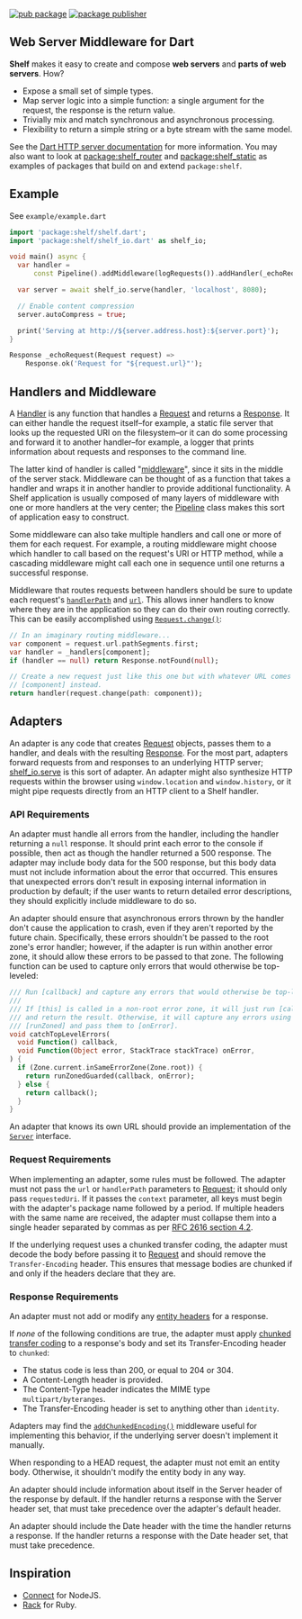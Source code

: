 [![pub package](https://img.shields.io/pub/v/shelf.svg)](https://pub.dev/packages/shelf)
[![package publisher](https://img.shields.io/pub/publisher/shelf.svg)](https://pub.dev/packages/shelf/publisher)

## Web Server Middleware for Dart

**Shelf** makes it easy to create and compose **web servers** and **parts of web
servers**. How?

- Expose a small set of simple types.
- Map server logic into a simple function: a single argument for the request,
  the response is the return value.
- Trivially mix and match synchronous and asynchronous processing.
- Flexibility to return a simple string or a byte stream with the same model.

See the
[Dart HTTP server documentation](https://dart.dev/tutorials/server/httpserver)
for more information. You may also want to look at
[package:shelf_router](https://pub.dev/packages/shelf_router) and
[package:shelf_static](https://pub.dev/packages/shelf_static) as examples of
packages that build on and extend `package:shelf`.

## Example

See `example/example.dart`

```dart
import 'package:shelf/shelf.dart';
import 'package:shelf/shelf_io.dart' as shelf_io;

void main() async {
  var handler =
      const Pipeline().addMiddleware(logRequests()).addHandler(_echoRequest);

  var server = await shelf_io.serve(handler, 'localhost', 8080);

  // Enable content compression
  server.autoCompress = true;

  print('Serving at http://${server.address.host}:${server.port}');
}

Response _echoRequest(Request request) =>
    Response.ok('Request for "${request.url}"');
```

## Handlers and Middleware

A [Handler][] is any function that handles a [Request][] and returns a
[Response][]. It can either handle the request itself–for example, a static file
server that looks up the requested URI on the filesystem–or it can do some
processing and forward it to another handler–for example, a logger that prints
information about requests and responses to the command line.

[handler]: https://pub.dev/documentation/shelf/latest/shelf/Handler.html
[request]: https://pub.dev/documentation/shelf/latest/shelf/Request-class.html
[response]: https://pub.dev/documentation/shelf/latest/shelf/Response-class.html

The latter kind of handler is called "[middleware][]", since it sits in the
middle of the server stack. Middleware can be thought of as a function that
takes a handler and wraps it in another handler to provide additional
functionality. A Shelf application is usually composed of many layers of
middleware with one or more handlers at the very center; the [Pipeline][] class
makes this sort of application easy to construct.

[middleware]: https://pub.dev/documentation/shelf/latest/shelf/Middleware.html
[pipeline]: https://pub.dev/documentation/shelf/latest/shelf/Pipeline-class.html

Some middleware can also take multiple handlers and call one or more of them for
each request. For example, a routing middleware might choose which handler to
call based on the request's URI or HTTP method, while a cascading middleware
might call each one in sequence until one returns a successful response.

Middleware that routes requests between handlers should be sure to update each
request's [`handlerPath`][handlerpath] and [`url`][url]. This allows inner
handlers to know where they are in the application so they can do their own
routing correctly. This can be easily accomplished using
[`Request.change()`][change]:

[handlerpath]:
  https://pub.dev/documentation/shelf/latest/shelf/Request/handlerPath.html
[url]: https://pub.dev/documentation/shelf/latest/shelf/Request/url.html
[change]: https://pub.dev/documentation/shelf/latest/shelf/Request/change.html

```dart
// In an imaginary routing middleware...
var component = request.url.pathSegments.first;
var handler = _handlers[component];
if (handler == null) return Response.notFound(null);

// Create a new request just like this one but with whatever URL comes after
// [component] instead.
return handler(request.change(path: component));
```

## Adapters

An adapter is any code that creates [Request][] objects, passes them to a
handler, and deals with the resulting [Response][]. For the most part, adapters
forward requests from and responses to an underlying HTTP server;
[shelf_io.serve][] is this sort of adapter. An adapter might also synthesize
HTTP requests within the browser using `window.location` and `window.history`,
or it might pipe requests directly from an HTTP client to a Shelf handler.

[shelf_io.serve]: https://pub.dev/documentation/shelf/latest/shelf_io/serve.html

### API Requirements

An adapter must handle all errors from the handler, including the handler
returning a `null` response. It should print each error to the console if
possible, then act as though the handler returned a 500 response. The adapter
may include body data for the 500 response, but this body data must not include
information about the error that occurred. This ensures that unexpected errors
don't result in exposing internal information in production by default; if the
user wants to return detailed error descriptions, they should explicitly include
middleware to do so.

An adapter should ensure that asynchronous errors thrown by the handler don't
cause the application to crash, even if they aren't reported by the future
chain. Specifically, these errors shouldn't be passed to the root zone's error
handler; however, if the adapter is run within another error zone, it should
allow these errors to be passed to that zone. The following function can be used
to capture only errors that would otherwise be top-leveled:

```dart
/// Run [callback] and capture any errors that would otherwise be top-leveled.
///
/// If [this] is called in a non-root error zone, it will just run [callback]
/// and return the result. Otherwise, it will capture any errors using
/// [runZoned] and pass them to [onError].
void catchTopLevelErrors(
  void Function() callback,
  void Function(Object error, StackTrace stackTrace) onError,
) {
  if (Zone.current.inSameErrorZone(Zone.root)) {
    return runZonedGuarded(callback, onError);
  } else {
    return callback();
  }
}
```

An adapter that knows its own URL should provide an implementation of the
[`Server`][server] interface.

[server]: https://pub.dev/documentation/shelf/latest/shelf/Server-class.html

### Request Requirements

When implementing an adapter, some rules must be followed. The adapter must not
pass the `url` or `handlerPath` parameters to [Request][]; it should only pass
`requestedUri`. If it passes the `context` parameter, all keys must begin with
the adapter's package name followed by a period. If multiple headers with the
same name are received, the adapter must collapse them into a single header
separated by commas as per [RFC 2616 section 4.2][].

[rfc 2616 section 4.2]: https://www.w3.org/Protocols/rfc2616/rfc2616-sec4.html

If the underlying request uses a chunked transfer coding, the adapter must
decode the body before passing it to [Request][] and should remove the
`Transfer-Encoding` header. This ensures that message bodies are chunked if and
only if the headers declare that they are.

### Response Requirements

An adapter must not add or modify any [entity headers][] for a response.

[entity headers]: https://www.w3.org/Protocols/rfc2616/rfc2616-sec7.html#sec7.1

If _none_ of the following conditions are true, the adapter must apply [chunked
transfer coding][] to a response's body and set its Transfer-Encoding header to
`chunked`:

- The status code is less than 200, or equal to 204 or 304.
- A Content-Length header is provided.
- The Content-Type header indicates the MIME type `multipart/byteranges`.
- The Transfer-Encoding header is set to anything other than `identity`.

[chunked transfer coding]:
  https://www.w3.org/Protocols/rfc2616/rfc2616-sec3.html#sec3.6.1

Adapters may find the [`addChunkedEncoding()`][addchunkedencoding] middleware
useful for implementing this behavior, if the underlying server doesn't
implement it manually.

[addchunkedencoding]:
  https://pub.dev/documentation/shelf/latest/shelf/addChunkedEncoding.html

When responding to a HEAD request, the adapter must not emit an entity body.
Otherwise, it shouldn't modify the entity body in any way.

An adapter should include information about itself in the Server header of the
response by default. If the handler returns a response with the Server header
set, that must take precedence over the adapter's default header.

An adapter should include the Date header with the time the handler returns a
response. If the handler returns a response with the Date header set, that must
take precedence.

## Inspiration

- [Connect](https://github.com/senchalabs/connect) for NodeJS.
- [Rack](https://github.com/rack/rack) for Ruby.
